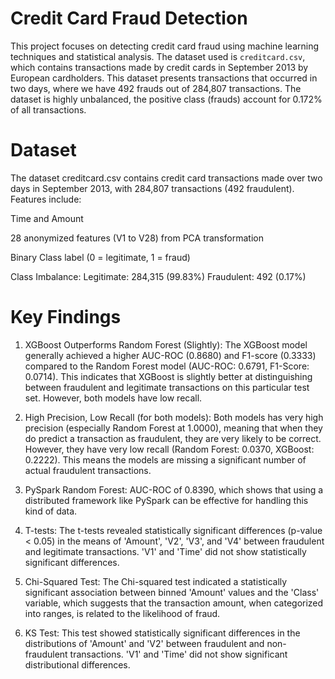 # Credit Card Fraud Detection

This project focuses on detecting credit card fraud using machine learning techniques and statistical analysis. The dataset used is `creditcard.csv`, which contains transactions made by credit cards in September 2013 by European cardholders. This dataset presents transactions that occurred in two days, where we have 492 frauds out of 284,807 transactions. The dataset is highly unbalanced, the positive class (frauds) account for 0.172% of all transactions.

# Dataset 
 
The dataset creditcard.csv contains credit card transactions made over two days in September 2013, with 284,807 transactions (492 fraudulent). Features include:

Time and Amount

28 anonymized features (V1 to V28) from PCA transformation

Binary Class label (0 = legitimate, 1 = fraud)

Class Imbalance:
Legitimate: 284,315 (99.83%)
Fraudulent: 492 (0.17%) 

# Key Findings

1. XGBoost Outperforms Random Forest (Slightly): The XGBoost model generally achieved a higher AUC-ROC (0.8680) and F1-score (0.3333) compared to the Random Forest model (AUC-ROC: 0.6791, F1-Score: 0.0714). This indicates that XGBoost is slightly better at distinguishing between fraudulent and legitimate transactions on this particular test set. However, both models have low recall.

2. High Precision, Low Recall (for both models): Both models has very high precision (especially Random Forest at 1.0000), meaning that when they do predict a transaction as fraudulent, they are very likely to be correct. However, they have very low recall (Random Forest: 0.0370, XGBoost: 0.2222). This means the models are missing a significant number of actual fraudulent transactions. 

3. PySpark Random Forest: AUC-ROC of 0.8390, which shows that using a distributed framework like PySpark can be effective for handling this kind of data.
   
4. T-tests: The t-tests revealed statistically significant differences (p-value < 0.05) in the means of 'Amount', 'V2', 'V3', and 'V4' between fraudulent and legitimate transactions. 'V1' and 'Time' did not show statistically significant differences.
   
5. Chi-Squared Test: The Chi-squared test indicated a statistically significant association between binned 'Amount' values and the 'Class' variable, which suggests that the transaction amount, when categorized into ranges, is related to the likelihood of fraud.

6. KS Test: This test showed statistically significant differences in the distributions of 'Amount' and 'V2' between fraudulent and non-fraudulent transactions. 'V1' and 'Time' did not show significant distributional differences.





